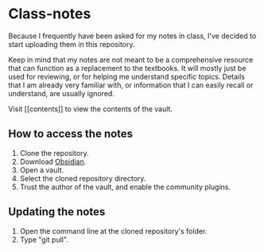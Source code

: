 # Class-notes

Because I frequently have been asked for my notes in class, I've decided to start uploading them in this repository.

Keep in mind that my notes are not meant to be a comprehensive resource that can function as a replacement to the textbooks. It will mostly just be used for reviewing, or for helping me understand specific topics. Details that I am already very familiar with, or information that I can easily recall or understand, are usually ignored.

Visit [[contents]] to view the contents of the vault.

## How to access the notes

1. Clone the repository.
2. Download [Obsidian](https://obsidian.md/download).
3. Open a vault.
4. Select the cloned repository directory.
5. Trust the author of the vault, and enable the community plugins.

## Updating the notes

1. Open the command line at the cloned repository's folder.
2. Type "git pull".